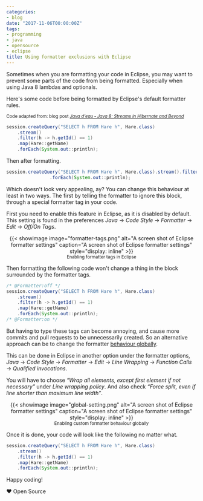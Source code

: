 ```yaml
---
categories:
- blog
date: "2017-11-06T00:00:00Z"
tags:
- programming
- java
- opensource
- eclipse
title: Using formatter exclusions with Eclipse
---
```


Sometimes when you are formatting your code in Eclipse, you may want to prevent
some parts of the code from being formatted. Especially when using Java 8 lambdas
and optionals.

Here's some code before being formatted by Eclipse's default formatter rules.

<small>Code adapted from: blog post <a href="http://javadeau.lawesson.se/2016/10/java-8-streams-in-hibernate-and-beyond.html"><i>Java d'eau &dash; Java 8: Streams in Hibernate and Beyond</i></a></small>

```java
session.createQuery("SELECT h FROM Hare h", Hare.class)
    .stream()
    .filter(h -> h.getId() == 1)
    .map(Hare::getName)
    .forEach(System.out::println);
```

Then after formatting.

```java
session.createQuery("SELECT h FROM Hare h", Hare.class).stream().filter(h -> h.getId() == 1).map(Hare::getName)
                .forEach(System.out::println);
```

Which doesn't look very appealing, ay? You can change this behaviour at least in two ways.
The first by telling the formatter to ignore this block, through a special formatter tag in your code.

First you need to enable this feature in Eclipse, as it is disabled by default. This setting is found in
the preferences *Java* &rarr; *Code Style* &rarr; *Formatter* &rarr; *Edit* &rarr; *Off/On Tags*.

<p style='text-align: center;'>
{{< showimage
  image="formatter-tags.png"
  alt="A screen shot of Eclipse formatter settings"
  caption="A screen shot of Eclipse formatter settings"
  style="display: inline"
>}}
<br/>
<small>Enabling formatter tags in Eclipse</small>
</p>

Then formatting the following code won't change a thing in the block surrounded by the formatter tags.

```java
/* @Formatter:off */
session.createQuery("SELECT h FROM Hare h", Hare.class)
    .stream()
    .filter(h -> h.getId() == 1)
    .map(Hare::getName)
    .forEach(System.out::println);
/* @Formatter:on */
```

But having to type these tags can become annoying, and cause more commits and pull requests to be
unnecessarily created. So an alternative approach can be to change the formatter
[behaviour globally](https://stackoverflow.com/a/34492247/1762101).

This can be done in Eclipse in another option under the formatter options, *Java* &rarr; *Code Style*
&rarr; *Formatter* &rarr; *Edit* &rarr; *Line Wrapping* &rarr; *Function Calls* &rarr;
*Qualified invocations*.

You will have to choose *&ldquo;Wrap all elements, except first element if not necessary&rdquo;*
under *Line wrapping policy*. And also check *&ldquo;Force split, even if line shorter than
maximum line width&rdquo;*.

<p style='text-align: center;'>
{{< showimage
  image="global-setting.png"
  alt="A screen shot of Eclipse formatter settings"
  caption="A screen shot of Eclipse formatter settings"
  style="display: inline"
>}}
<br/>
<small>Enabling custom formatter behaviour globally</small>
</p>

Once it is done, your code will look like the following no matter what.

```java
session.createQuery("SELECT h FROM Hare h", Hare.class)
    .stream()
    .filter(h -> h.getId() == 1)
    .map(Hare::getName)
    .forEach(System.out::println);
```

Happy coding!

&hearts; Open Source
